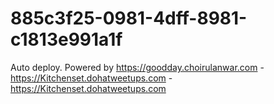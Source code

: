 # 885c3f25-0981-4dff-8981-c1813e991a1f
Auto deploy. Powered by https://goodday.choirulanwar.com - https://Kitchenset.dohatweetups.com - https://Kitchenset.dohatweetups.com
